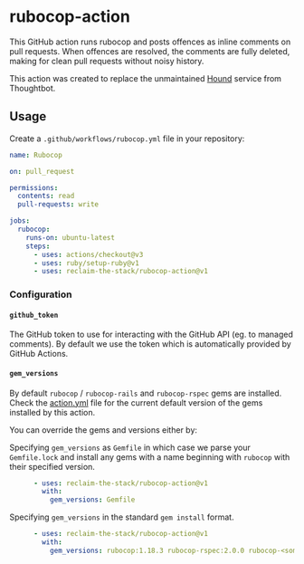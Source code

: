 # rubocop-action

This GitHub action runs rubocop and posts offences as inline comments on pull requests. When offences are resolved, the comments are fully deleted, making for clean pull requests without noisy history.

This action was created to replace the unmaintained [Hound](https://houndci.com/) service from Thoughtbot.

## Usage

Create a `.github/workflows/rubocop.yml` file in your repository:

```yaml
name: Rubocop

on: pull_request

permissions:
  contents: read
  pull-requests: write

jobs:
  rubocop:
    runs-on: ubuntu-latest
    steps:
      - uses: actions/checkout@v3
      - uses: ruby/setup-ruby@v1
      - uses: reclaim-the-stack/rubocop-action@v1
```

### Configuration

#### `github_token`

The GitHub token to use for interacting with the GitHub API (eg. to managed comments). By default we use the token which is automatically provided by GitHub Actions.

#### `gem_versions`

By default `rubocop` / `rubocop-rails` and `rubocop-rspec` gems are installed. Check the [action.yml](action.yml) file for the current default version of the gems installed by this action.

You can override the gems and versions either by:

Specifying `gem_versions` as `Gemfile` in which case we parse your `Gemfile.lock` and install any gems with a name beginning with `rubocop` with their specified version.

```yaml
      - uses: reclaim-the-stack/rubocop-action@v1
        with:
          gem_versions: Gemfile
```

Specifying `gem_versions` in the standard `gem install` format.

```yaml
      - uses: reclaim-the-stack/rubocop-action@v1
        with:
          gem_versions: rubocop:1.18.3 rubocop-rspec:2.0.0 rubocop-<some-other-plugin>:1.2.0
```
